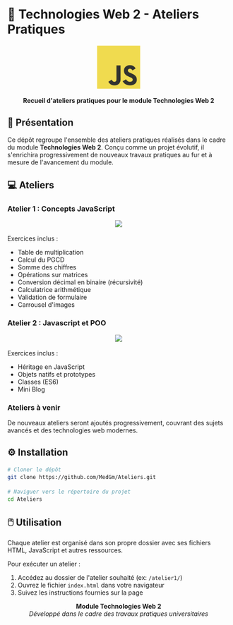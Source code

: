 # 🚀 Technologies Web 2 - Ateliers Pratiques

<div align="center">

<img src="https://raw.githubusercontent.com/devicons/devicon/master/icons/javascript/javascript-original.svg" width="100" height="100">


**Recueil d'ateliers pratiques pour le module Technologies Web 2**

</div>

## 📝 Présentation

Ce dépôt regroupe l'ensemble des ateliers pratiques réalisés dans le cadre du module **Technologies Web 2**. Conçu comme un projet évolutif, il s'enrichira progressivement de nouveaux travaux pratiques au fur et à mesure de l'avancement du module.

## 💻 Ateliers

### Atelier 1 : Concepts JavaScript

<div align="center">
<img src="https://github.com/user-attachments/assets/1bdc8ccd-ebee-4850-92ff-d6a578153377" width="600px">
</div>

Exercices inclus :
- Table de multiplication
- Calcul du PGCD
- Somme des chiffres
- Opérations sur matrices
- Conversion décimal en binaire (récursivité)
- Calculatrice arithmétique
- Validation de formulaire
- Carrousel d'images

### Atelier 2 : Javascript et POO

<div align="center">
<img src="https://github.com/user-attachments/assets/c0bee9a7-6a76-4ec4-9459-3bb855d32135" width="600px">
</div>

Exercices inclus :
- Héritage en JavaScript
- Objets natifs et prototypes
- Classes (ES6)
- Mini Blog

### Ateliers à venir

De nouveaux ateliers seront ajoutés progressivement, couvrant des sujets avancés et des technologies web modernes.

## ⚙️ Installation

```bash
# Cloner le dépôt
git clone https://github.com/MedGm/Ateliers.git

# Naviguer vers le répertoire du projet
cd Ateliers
```

## 🖱️ Utilisation

Chaque atelier est organisé dans son propre dossier avec ses fichiers HTML, JavaScript et autres ressources.

Pour exécuter un atelier :
1. Accédez au dossier de l'atelier souhaité (ex: `/atelier1/`)
2. Ouvrez le fichier `index.html` dans votre navigateur
3. Suivez les instructions fournies sur la page

<div align="center">

**Module Technologies Web 2**  
*Développé dans le cadre des travaux pratiques universitaires*

</div>

